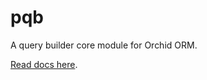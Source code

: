 # pqb

A query builder core module for Orchid ORM.

[Read docs here](https://orchid-orm.netlify.app).
